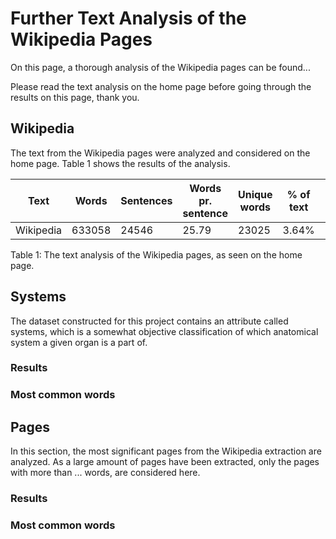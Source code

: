 # Further Text Analysis of the Wikipedia Pages

On this page, a thorough analysis of the Wikipedia pages can be found...

Please read the text analysis on the home page before going through the results on this page, thank you.

## Wikipedia

The text from the Wikipedia pages were analyzed and considered on the home page.
Table 1 shows the results of the analysis.

Text	|	Words	|	Sentences	|	Words pr. sentence	|	Unique words	|	% of text	|	Long words (10+)	|	% of text	|	Long words (15+)	|	% of text	|	Long words (20+)	|	% of text	|	Stopwords	|	% of text	|	Lix score	|	Sentiment score
---	|	---	|	---	|	---	|	---	|	---	|	---	|	---	|	---	|	---	|	---	|	---	|	---	|	---	|	---	|	---
Wikipedia	|	633058	|	24546	|	25.79	|	23025	|	3.64%	|	53284	|	8.42%	|	3417	|	0.54%	|	192	|	0.03%	|	269171	|	42.52%	|	56	|	

Table 1: The text analysis of the Wikipedia pages, as seen on the home page.

## Systems

The dataset constructed for this project contains an attribute called systems, which is a somewhat objective classification of which anatomical system a given organ is a part of.

### Results

### Most common words

## Pages

In this section, the most significant pages from the Wikipedia extraction are analyzed.
As a large amount of pages have been extracted, only the pages with more than ... words, are considered here.

### Results

### Most common words

